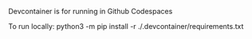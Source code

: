 Devcontainer is for running in Github Codespaces

To run locally:
python3 -m pip install -r ./.devcontainer/requirements.txt
